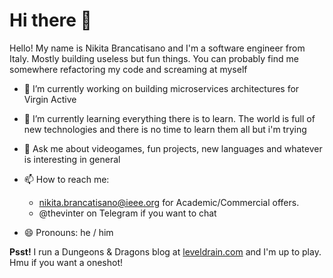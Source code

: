 # Hi there 👋
Hello! My name is Nikita Brancatisano and I'm a software engineer from Italy. Mostly building useless but fun things. You can probably find me somewhere refactoring my code and screaming at myself

- 🔭 I’m currently working on building microservices architectures for Virgin Active
- 🌱 I’m currently learning everything there is to learn. The world is full of new technologies and there is no time to learn them all but i'm trying

- 💬 Ask me about videogames, fun projects, new languages and whatever is interesting in general

- 📫 How to reach me: 
  * nikita.brancatisano@ieee.org for Academic/Commercial offers. 
  * @thevinter on Telegram if you want to chat
  
- 😄 Pronouns: he / him


**Psst!** I run a Dungeons & Dragons blog at [leveldrain.com](leveldrain.com) and I'm up to play. Hmu if you want a oneshot!
